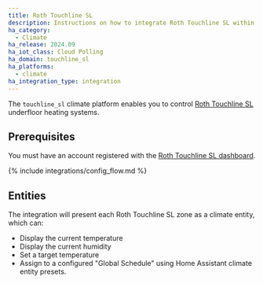 ```yaml
---
title: Roth Touchline SL
description: Instructions on how to integrate Roth Touchline SL within Home Assistant.
ha_category:
  - Climate
ha_release: 2024.09
ha_iot_class: Cloud Polling
ha_domain: touchline_sl
ha_platforms:
  - climate
ha_integration_type: integration
---
```


The `touchline_sl` climate platform enables you to control [Roth Touchline SL](https://www.roth-uk.com/products/control-systems/roth-touchliner-sl-wireless-system) underfloor heating systems.

## Prerequisites

You must have an account registered with the [Roth Touchline SL dashboard](https://roth-touchlinesl.com/login).

{% include integrations/config_flow.md %}

## Entities

The integration will present each Roth Touchline SL zone as a climate entity, which can:

- Display the current temperature
- Display the current humidity
- Set a target temperature
- Assign to a configured "Global Schedule" using Home Assistant climate entity presets.

